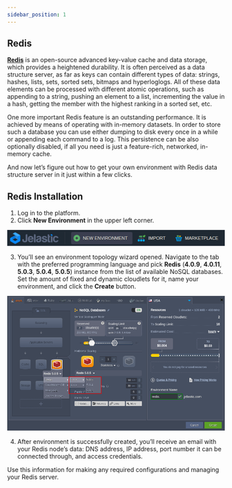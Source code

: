 ```yaml
---
sidebar_position: 1
---
```


## Redis

**[Redis](https://cloudmydc.com/)** is an open-source advanced key-value cache and data storage, which provides a heightened durability. It is often perceived as a data structure server, as far as keys can contain different types of data: strings, hashes, lists, sets, sorted sets, bitmaps and hyperloglogs. All of these data elements can be processed with different atomic operations, such as appending to a string, pushing an element to a list, incrementing the value in a hash, getting the member with the highest ranking in a sorted set, etc.

One more important Redis feature is an outstanding performance. It is achieved by means of operating with in-memory datasets. In order to store such a database you can use either dumping to disk every once in a while or appending each command to a log. This persistence can be also optionally disabled, if all you need is just a feature-rich, networked, in-memory cache.

And now let’s figure out how to get your own environment with Redis data structure server in it just within a few clicks.

## Redis Installation

1. Log in to the platform.
2. Click **New Environment** in the upper left corner.

<div style={{
    display:'flex',
    justifyContent: 'center',
    margin: '0 0 1rem 0'
}}>

![Locale Dropdown](./img/RedisOverview/01--new-environment-button.png)

</div>

3. You’ll see an environment topology wizard opened. Navigate to the tab with the preferred programming language and pick **Redis** (**4.0.9**, **4.0.11**, **5.0.3**, **5.0.4**, **5.0.5**) instance from the list of available NoSQL databases. Set the amount of fixed and dynamic cloudlets for it, name your environment, and click the **Create** button.

<div style={{
    display:'flex',
    justifyContent: 'center',
    margin: '0 0 1rem 0'
}}>

![Locale Dropdown](./img/RedisOverview/02--redis-versions-in-topology-wizard.png)

</div>

4. After environment is successfully created, you’ll receive an email with your Redis node’s data: DNS address, IP address, port number it can be connected through, and access credentials.

Use this information for making any required configurations and managing your Redis server.
